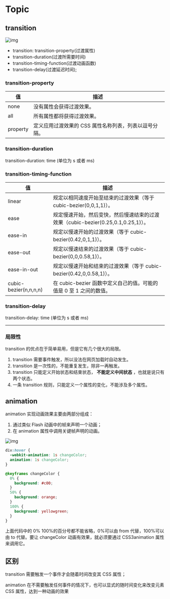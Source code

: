 # Topic

## transition

![img](http://img.blog.csdn.net/20160722210815252)

- transition: transition-property(过渡属性)
- transition-duration(过渡所需要时间)
- transition-timing-function(过渡动画函数)
- transition-delay(过渡延迟时间);

### transition-property

| 值       | 描述                                                  |
| -------- | ----------------------------------------------------- |
| none     | 没有属性会获得过渡效果。                              |
| all      | 所有属性都将获得过渡效果。                            |
| property | 定义应用过渡效果的 CSS 属性名称列表，列表以逗号分隔。 |

### transition-duration

transition-duration: time (单位为 s 或者 ms)

### transition-timing-function

| 值                    | 描述                                                                              |
| --------------------- | --------------------------------------------------------------------------------- |
| linear                | 规定以相同速度开始至结束的过渡效果（等于 cubic-bezier(0,0,1,1)）。                |
| ease                  | 规定慢速开始，然后变快，然后慢速结束的过渡效果（cubic-bezier(0.25,0.1,0.25,1)）。 |
| ease-in               | 规定以慢速开始的过渡效果（等于 cubic-bezier(0.42,0,1,1)）。                       |
| ease-out              | 规定以慢速结束的过渡效果（等于 cubic-bezier(0,0,0.58,1)）。                       |
| ease-in-out           | 规定以慢速开始和结束的过渡效果（等于 cubic-bezier(0.42,0,0.58,1)）。              |
| cubic-bezier(n,n,n,n) | 在 cubic-bezier 函数中定义自己的值。可能的值是 0 至 1 之间的数值。                |

### transition-delay

transition-delay: time (单位为 s 或者 ms)

---

### 局限性

transition 的优点在于简单易用，但是它有几个很大的局限。

1. transition 需要事件触发，所以没法在网页加载时自动发生。
1. transition 是一次性的，不能重复发生，除非一再触发。
1. transition 只能定义开始状态和结束状态， **不能定义中间状态** ，也就是说只有两个状态。
1. 一条 transition 规则，只能定义一个属性的变化，不能涉及多个属性。

## animation

animation 实现动画效果主要由两部分组成：

1. 通过类似 Flash 动画中的帧来声明一个动画；
1. 在 animation 属性中调用关键帧声明的动画。

![img](http://img.blog.csdn.net/20160722171332901)

```css
div:hover {
  -webkit-animation: 1s changeColor;
  animation: 1s changeColor;
}

@keyframes changeColor {
  0% {
    background: #c00;
  }
  50% {
    background: orange;
  }
  100% {
    background: yellowgreen;
  }
}
```

上面代码中的 0% 100%的百分号都不能省略，0%可以由 from 代替，100%可以由 to 代替。要让 changeColor 动画有效果，就必须要通过 CSS3animation 属性来调用它。

## 区别

transition 需要触发一个事件才会随着时间改变其 CSS 属性；

animation 在不需要触发任何事件的情况下，也可以显式的随时间变化来改变元素 CSS 属性，达到一种动画的效果
